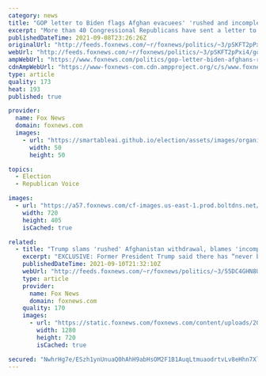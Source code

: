 ```yaml
---
category: news
title: "GOP letter to Biden flags Afghan evacuees' 'rushed and incomplete' vetting"
excerpt: "More than 40 Congressional Republicans have sent a letter to President Joe Biden, raising flags about the “rushed and incomplete vetting of Afghan evacuees” who were brought to America from Afghanistan following the Taliban's takeover."
publishedDateTime: 2021-09-08T23:26:26Z
originalUrl: "http://feeds.foxnews.com/~r/foxnews/politics/~3/pSKFT2pPxi4/gop-letter-biden-afghans-rushed-incomplete-vetting"
webUrl: "http://feeds.foxnews.com/~r/foxnews/politics/~3/pSKFT2pPxi4/gop-letter-biden-afghans-rushed-incomplete-vetting"
ampWebUrl: "https://www.foxnews.com/politics/gop-letter-biden-afghans-rushed-incomplete-vetting.amp"
cdnAmpWebUrl: "https://www-foxnews-com.cdn.ampproject.org/c/s/www.foxnews.com/politics/gop-letter-biden-afghans-rushed-incomplete-vetting.amp"
type: article
quality: 173
heat: 193
published: true

provider:
  name: Fox News
  domain: foxnews.com
  images:
    - url: "https://smartableai.github.io/election/assets/images/organizations/foxnews.com-50x50.jpg"
      width: 50
      height: 50

topics:
  - Election
  - Republican Voice

images:
  - url: "https://a57.foxnews.com/cf-images.us-east-1.prod.boltdns.net/v1/static/694940094001/b308cbcd-007e-4d4f-8d7c-603877f97025/0a6b557c-66ef-49e5-a6bd-bc0c5d16b145/1280x720/match/720/405/image.jpg?ve=1&tl=1"
    width: 720
    height: 405
    isCached: true

related:
  - title: "Trump slams 'rushed' Afghanistan withdrawal, blames 'incompetent' Biden"
    excerpt: "EXCLUSIVE: Former President Trump said there has “never been a greater embarrassment” to the United States than the Biden Administration’s “rushed” withdrawal of military assets from Afghanistan, telling Fox News that the U.S. has “an incompetent person as the leader of our country.”"
    publishedDateTime: 2021-09-10T21:32:10Z
    webUrl: "http://feeds.foxnews.com/~r/foxnews/politics/~3/55DC4GHN8UM/trump-slams-rushed-afghanistan-withdrawal-blames-incompetent-biden"
    type: article
    provider:
      name: Fox News
      domain: foxnews.com
    quality: 170
    images:
      - url: "https://static.foxnews.com/foxnews.com/content/uploads/2021/06/Trump-Border-AP-1.jpg"
        width: 1280
        height: 720
        isCached: true

secured: "NwhrHg7e/ESzh1ynUnuaQ0hAhH9abHsOM2F1B1AuqLtmuaodrtvLv8eHhn7XlYaaIb0ZbYr1hlqBThdcJLcAB5BMqn/CrGu+GCdyRjFqY7shTMVCdY4pz8c8ATgyRR13Xe6kv2BNv5+ommPT/zY723hfallIvS0tozJ01uoudfhtw+yL/oIVZI5vdvYJqHBokRaDg/qI1yhuN3wFL1IIxH/MiMDaJON4B+JHopA7QqPzwfc5ajmi9mFV7gSBYVIiPrWlXc3XhC/vNlqDPRRCr1ujRkaOvvCy/Qw5lX6ghnDb0QQo4DV2YMYSfBx4BP6dVpMEIRiVXVIBVopTV9kPmn3sH3jn4ntthumSiqQMiAg=;EdeDKGJR0x+Vh6pjS8XiYQ=="
---
```


